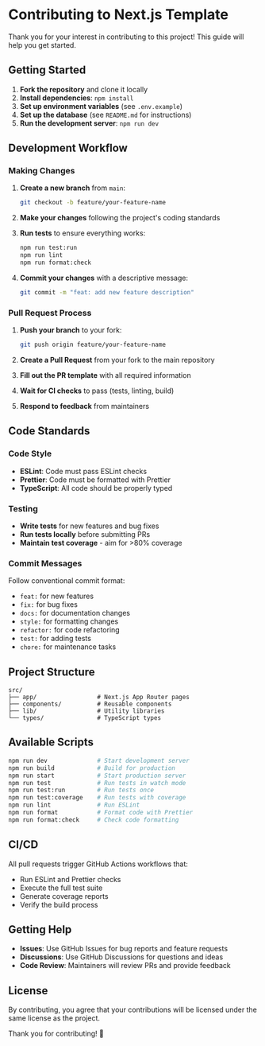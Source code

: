 # Contributing to Next.js Template

Thank you for your interest in contributing to this project! This guide will help you get started.

## Getting Started

1. **Fork the repository** and clone it locally
2. **Install dependencies**: `npm install`
3. **Set up environment variables** (see `.env.example`)
4. **Set up the database** (see `README.md` for instructions)
5. **Run the development server**: `npm run dev`

## Development Workflow

### Making Changes

1. **Create a new branch** from `main`:

   ```bash
   git checkout -b feature/your-feature-name
   ```

2. **Make your changes** following the project's coding standards

3. **Run tests** to ensure everything works:

   ```bash
   npm run test:run
   npm run lint
   npm run format:check
   ```

4. **Commit your changes** with a descriptive message:
   ```bash
   git commit -m "feat: add new feature description"
   ```

### Pull Request Process

1. **Push your branch** to your fork:

   ```bash
   git push origin feature/your-feature-name
   ```

2. **Create a Pull Request** from your fork to the main repository
3. **Fill out the PR template** with all required information
4. **Wait for CI checks** to pass (tests, linting, build)
5. **Respond to feedback** from maintainers

## Code Standards

### Code Style

- **ESLint**: Code must pass ESLint checks
- **Prettier**: Code must be formatted with Prettier
- **TypeScript**: All code should be properly typed

### Testing

- **Write tests** for new features and bug fixes
- **Run tests locally** before submitting PRs
- **Maintain test coverage** - aim for >80% coverage

### Commit Messages

Follow conventional commit format:

- `feat:` for new features
- `fix:` for bug fixes
- `docs:` for documentation changes
- `style:` for formatting changes
- `refactor:` for code refactoring
- `test:` for adding tests
- `chore:` for maintenance tasks

## Project Structure

```
src/
├── app/                 # Next.js App Router pages
├── components/          # Reusable components
├── lib/                 # Utility libraries
└── types/               # TypeScript types
```

## Available Scripts

```bash
npm run dev              # Start development server
npm run build            # Build for production
npm run start            # Start production server
npm run test             # Run tests in watch mode
npm run test:run         # Run tests once
npm run test:coverage    # Run tests with coverage
npm run lint             # Run ESLint
npm run format           # Format code with Prettier
npm run format:check     # Check code formatting
```

## CI/CD

All pull requests trigger GitHub Actions workflows that:

- Run ESLint and Prettier checks
- Execute the full test suite
- Generate coverage reports
- Verify the build process

## Getting Help

- **Issues**: Use GitHub Issues for bug reports and feature requests
- **Discussions**: Use GitHub Discussions for questions and ideas
- **Code Review**: Maintainers will review PRs and provide feedback

## License

By contributing, you agree that your contributions will be licensed under the same license as the project.

Thank you for contributing! 🚀
